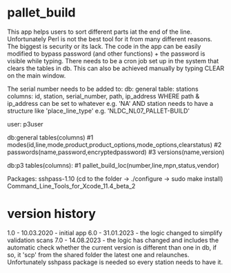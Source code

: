 # pallet_build

This app helps users to sort different parts iat the end of the line.
Unfortunately Perl is not the best tool for it from many different reasons. The biggest is security or its lack. The code in the app can be easily modified to bypass password (and other functions) + the password is visible while typing.
There needs to be a cron job set up in the system that clears the tables in db. This can also be achieved manually by typing CLEAR on the main window.

The serial number needs to be added to:
db: general
table: stations
columns: id, station, serial_number, path, ip_address
WHERE path & ip_address can be set to whatever e.g. 'NA'
AND station needs to have a structure like 'place_line_type' e.g. 'NLDC_NL07_PALLET-BUILD'

user: p3user

db:general
tables(columns)
#1 modes(id,line,mode,product,product_options,mode_options,clearstatus)
#2 passwords(name,password,encryptedpassword)
#3 versions(name,version)

db:p3
tables(columns):
#1 pallet_build_loc(number,line,mpn,status,vendor)

Packages:
sshpass-1.10 (cd to the folder -> ./configure -> sudo make install)
Command_Line_Tools_for_Xcode_11.4_beta_2

# version history

1.0 - 10.03.2020 - initial app
6.0 - 31.01.2023 - the logic changed to simplify validation scans
7.0 - 14.08.2023 - the logic has changed and includes the automatic check whether the current version is different than one in db, if so, it 'scp' from the shared folder the latest one and relaunches. Unfortunately sshpass package is needed so every station needs to have it.
